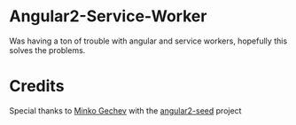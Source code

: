 # Angular2-Service-Worker

Was having a ton of trouble with angular and service workers, hopefully this solves the problems.

# Credits

Special thanks to [Minko Gechev](https://github.com/mgechev) with the [angular2-seed](https://github.com/mgechev/angular2-seed) project